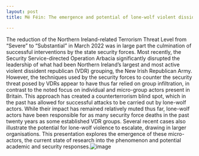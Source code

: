 ```yaml
---
layout: post
title: Mé Féin: The emergence and potential of lone-wolf violent dissident republicanism![image](https://user-images.githubusercontent.com/63151553/171599638-859b3696-8ea5-4e30-bf38-996938cc044b.png)

---
```

The reduction of the Northern Ireland-related Terrorism Threat Level from “Severe” to “Substantial” in March 2022 was in large part the culmination of successful interventions by the state security forces. Most recently, the Security Service-directed Operation Arbacia significantly disrupted the leadership of what had been Northern Ireland’s largest and most active violent dissident republican (VDR) grouping, the New Irish Republican Army. However, the techniques used by the security forces to counter the security threat posed by VDRs appear to have thus far relied on group infiltration, in contrast to the noted focus on individual and micro-group actors present in Britain. This approach has created a counterterrorism blind spot, which in the past has allowed for successful attacks to be carried out by lone-wolf actors. While their impact has remained relatively muted thus far, lone-wolf actors have been responsible for as many security force deaths in the past twenty years as some established VDR groups. Several recent cases also illustrate the potential for lone-wolf violence to escalate, drawing in larger organisations. This presentation explores the emergence of these micro-actors, the current state of research into the phenomenon and potential academic and security responses.![image](https://user-images.githubusercontent.com/63151553/171599702-a41985ab-8e4b-4be4-982e-6014620e23cc.png)

